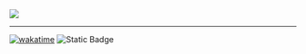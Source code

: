 <img src="https://i.imgur.com/kwua6Up.png"/>

---

[![wakatime](https://wakatime.com/badge/github/eliamd/42_get_next_line.svg)](https://wakatime.com/badge/github/eliamd/42_get_next_line)
![Static Badge](https://img.shields.io/badge/%E2%9C%85%20Succes%2C%20125%2F100%20-%201?style=flat&label=42%20Grade)
